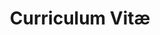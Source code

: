 ---
title: Curriculum Vitæ
permalink: /cv
redirect_to:
  - https://cgarrido.me/CV
# layout: cv
# actions:
#   - label: "Download as PDF"
#     icon: pdf
#     url: "#pdf-asset"
---